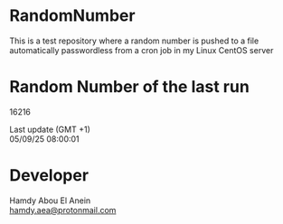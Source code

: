 # RandomNumber    
This is a test repository where a random number is pushed to a file automatically passwordless from a cron job in my Linux CentOS server    
# Random Number of the last run   
16216
      
Last update (GMT +1)    
05/09/25 08:00:01
# Developer    
Hamdy Abou El Anein   
hamdy.aea@protonmail.com
